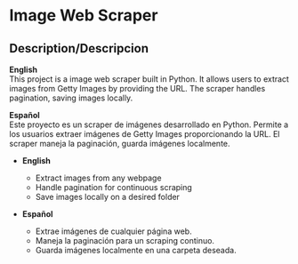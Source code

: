 # Image Web Scraper

## Description/Descripcion

**English**  
This project is a image web scraper built in Python. It allows users to extract images from Getty Images by providing the URL. The scraper handles pagination, saving images locally.

**Español**  
Este proyecto es un scraper de imágenes desarrollado en Python. Permite a los usuarios extraer imágenes de Getty Images proporcionando la URL. El scraper maneja la paginación, guarda imágenes localmente.


- **English**  
  - Extract images from any webpage
  - Handle pagination for continuous scraping
  - Save images locally on a desired folder

- **Español**  
  - Extrae imágenes de cualquier página web.
  - Maneja la paginación para un scraping continuo.
  - Guarda imágenes localmente en una carpeta deseada.

